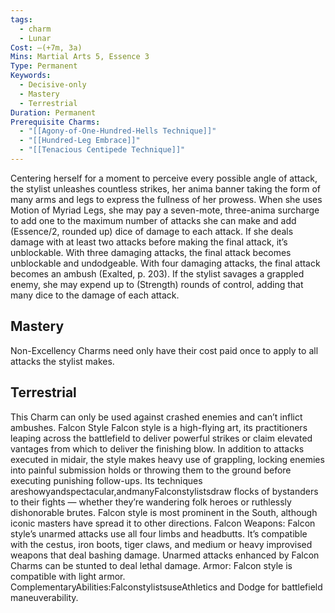 ```yaml
---
tags:
  - charm
  - Lunar
Cost: —(+7m, 3a)
Mins: Martial Arts 5, Essence 3
Type: Permanent
Keywords:
  - Decisive-only
  - Mastery
  - Terrestrial
Duration: Permanent
Prerequisite Charms:
  - "[[Agony-of-One-Hundred-Hells Technique]]"
  - "[[Hundred-Leg Embrace]]"
  - "[[Tenacious Centipede Technique]]"
---
```

Centering herself for a moment to perceive every possible angle of attack, the stylist unleashes countless strikes, her anima banner taking the form of many arms and legs to express the fullness of her prowess. When she uses Motion of Myriad Legs, she may pay a seven-mote, three-anima surcharge to add one to the maximum number of attacks she can make and add (Essence/2, rounded up) dice of damage to each attack. If she deals damage with at least two attacks before making the final attack, it’s unblockable. With three damaging attacks, the final attack becomes unblockable and undodgeable. With four damaging attacks, the final attack becomes an ambush (Exalted, p. 203). If the stylist savages a grappled enemy, she may expend up to (Strength) rounds of control, adding that many dice to the damage of each attack. 
## Mastery

Non-Excellency Charms need only have their cost paid once to apply to all attacks the stylist makes. 
## Terrestrial

This Charm can only be used against crashed enemies and can’t inflict ambushes. Falcon Style Falcon style is a high-flying art, its practitioners leaping across the battlefield to deliver powerful strikes or claim elevated vantages from which to deliver the finishing blow. In addition to attacks executed in midair, the style makes heavy use of grappling, locking enemies into painful submission holds or throwing them to the ground before executing punishing follow-ups. Its techniques areshowyandspectacular,andmanyFalconstylistsdraw flocks of bystanders to their fights — whether they’re wandering folk heroes or ruthlessly dishonorable brutes. Falcon style is most prominent in the South, although iconic masters have spread it to other directions. Falcon Weapons: Falcon style’s unarmed attacks use all four limbs and headbutts. It’s compatible with the cestus, iron boots, tiger claws, and medium or heavy improvised weapons that deal bashing damage. Unarmed attacks enhanced by Falcon Charms can be stunted to deal lethal damage. Armor: Falcon style is compatible with light armor. ComplementaryAbilities:FalconstylistsuseAthletics and Dodge for battlefield maneuverability.